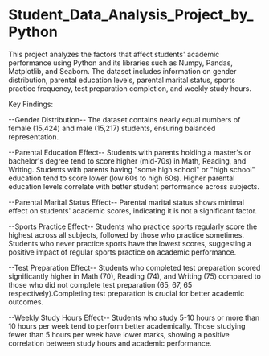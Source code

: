 # Student_Data_Analysis_Project_by_Python
This project analyzes the factors that affect students' academic performance using Python and its libraries such as Numpy, Pandas, Matplotlib, and Seaborn. The dataset includes information on gender distribution, parental education levels, parental marital status, sports practice frequency, test preparation completion, and weekly study hours.

Key Findings:

--Gender Distribution--
The dataset contains nearly equal numbers of female (15,424) and male (15,217) students, ensuring balanced representation.

--Parental Education Effect--
Students with parents holding a master's or bachelor's degree tend to score higher (mid-70s) in Math, Reading, and Writing.
Students with parents having "some high school" or "high school" education tend to score lower (low 60s to high 60s).
Higher parental education levels correlate with better student performance across subjects.

--Parental Marital Status Effect--
Parental marital status shows minimal effect on students' academic scores, indicating it is not a significant factor.

--Sports Practice Effect--
Students who practice sports regularly score the highest across all subjects, followed by those who practice sometimes.
Students who never practice sports have the lowest scores, suggesting a positive impact of regular sports practice on academic performance.

--Test Preparation Effect--
Students who completed test preparation scored significantly higher in Math (70), Reading (74), and Writing (75) compared to those who did not complete test preparation (65, 67, 65 respectively).Completing test preparation is crucial for better academic outcomes.

--Weekly Study Hours Effect--
Students who study 5-10 hours or more than 10 hours per week tend to perform better academically.
Those studying fewer than 5 hours per week have lower marks, showing a positive correlation between study hours and academic performance.


